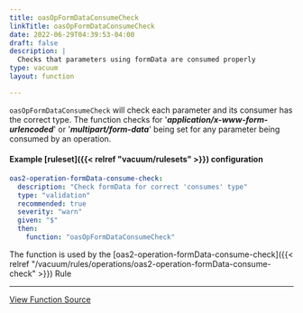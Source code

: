 ```yaml
---
title: oasOpFormDataConsumeCheck
linkTitle: oasOpFormDataConsumeCheck
date: 2022-06-29T04:39:53-04:00
draft: false
description: |
  Checks that parameters using formData are consumed properly
type: vacuum
layout: function

---
```


`oasOpFormDataConsumeCheck` will check each parameter and its consumer has the correct type. The function checks
for '**_application/x-www-form-urlencoded_**' or '**_multipart/form-data_**' being set for any parameter being consumed
by an operation.

#### Example [ruleset]({{< relref "vacuum/rulesets" >}}) configuration

```yaml
oas2-operation-formData-consume-check:
  description: "Check formData for correct 'consumes' type"
  type: "validation"
  recommended: true
  severity: "warn"
  given: "$"
  then:
    function: "oasOpFormDataConsumeCheck"
```

The function is used by
the [oas2-operation-formData-consume-check]({{< relref "/vacuum/rules/operations/oas2-operation-formData-consume-check" >}}) Rule

---

[View Function Source](https://github.com/daveshanley/vacuum/blob/main/functions/openapi/formdata_consume_check.go)